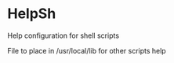 # HelpSh
Help configuration for shell scripts

File to place in /usr/local/lib for other scripts help
